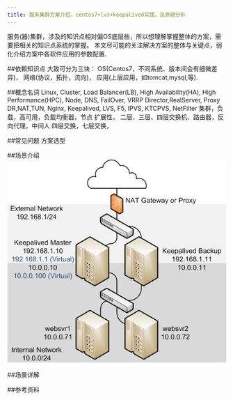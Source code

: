 ```yaml
---
title: 服务集群方案介绍，centos7+lvs+keepalived实践，及原理分析
---
```

服务(器)集群，涉及的知识点相对偏OS底层些，所以想理解掌握整体的方案，需要把相关的知识点系统的掌握。
本文尽可能的关注解决方案的整体与关键点，弱化介绍方案中各软件应用的参数配置.

##依赖知识点
大致可分为三块：
OS(Centos7，不同系统、版本间会有细微差异)，
网络(协议，拓扑，流向)，
应用(上层应用，如tomcat,mysql,等).

##概念名词
Linux, Cluster, Load Balancer(LB), High Availability(HA), High Performance(HPC), Node, DNS, FailOver, VRRP
Director,RealServer, Proxy
DR,NAT,TUN,
Nginx, Keepalived, LVS, F5, IPVS, KTCPVS, NetFilter
集群，负载，高可用，负载均衡器，节点
扩展性，
二层、三层、四层交换机、路由器，反向代理，中间人
四层交换，七层交换，

##常见问题
方案选型


##场景介绍
![keepalived+nat模式](../images/nat.png)


##场景详解



##参考资料

